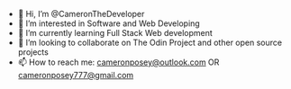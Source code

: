 - 👋 Hi, I’m @CameronTheDeveloper
- 👀 I’m interested in Software and Web Developing
- 🌱 I’m currently learning Full Stack Web development
- 💞️ I’m looking to collaborate on The Odin Project and other open source projects
- 📫 How to reach me: cameronposey@outlook.com OR cameronposey777@gmail.com

<!---
CameronTheDeveloper/CameronTheDeveloper is a ✨ special ✨ repository because its `README.md` (this file) appears on your GitHub profile.
You can click the Preview link to take a look at your changes.
--->
